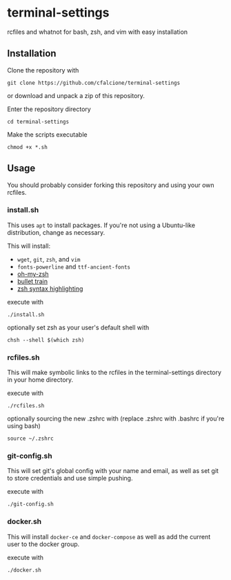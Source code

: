 # terminal-settings
rcfiles and whatnot for bash, zsh, and vim with easy installation

## Installation

Clone the repository with
```
git clone https://github.com/cfalcione/terminal-settings
```
or download and unpack a zip of this repository.

Enter the repository directory
```
cd terminal-settings
```

Make the scripts executable
```
chmod +x *.sh
```

## Usage

You should probably consider forking this repository and using your own rcfiles.

### install.sh
This uses `apt` to install packages. If you're not using a Ubuntu-like distribution, change as necessary.

 This will install:
+ `wget`, `git`, `zsh`, and `vim`
+ `fonts-powerline` and `ttf-ancient-fonts`
+ <a href="https://github.com/robbyrussell/oh-my-zsh">oh-my-zsh</a>
+ <a href="https://github.com/caiogondim/bullet-train.zsh">bullet train</a>
+ <a href="https://github.com/zsh-users/zsh-syntax-highlighting">zsh syntax highlighting</a>

execute with
```
./install.sh
```
optionally set zsh as your user's default shell with
```
chsh --shell $(which zsh)
```

### rcfiles.sh
This will make symbolic links to the rcfiles in the terminal-settings
directory in your home directory.

execute with
```
./rcfiles.sh
```
optionally sourcing the new .zshrc with (replace .zshrc with .bashrc if you're using bash)
```
source ~/.zshrc
```

### git-config.sh
This will set git's global config with your name and email, as well as set git to store credentials and use simple pushing.

execute with
```
./git-config.sh
```

### docker.sh
This will install `docker-ce` and `docker-compose` as well as add the current user to the docker group.

execute with
```
./docker.sh
```

